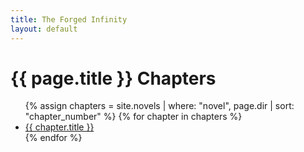 ```yaml
---
title: The Forged Infinity
layout: default
---
```


<h1>{{ page.title }} Chapters</h1>
<ul>
  {% assign chapters = site.novels | where: "novel", page.dir | sort: "chapter_number" %}
  {% for chapter in chapters %}
    <li><a href="{{ chapter.url }}">{{ chapter.title }}</a></li>
  {% endfor %}
</ul>